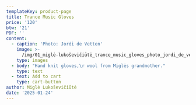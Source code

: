 ```yaml
---
templateKey: product-page
title: Trance Music Gloves
price: '120'
btw: '21'
PDF: ''
content:
  - caption: 'Photo: Jordi de Vetten'
    image: >-
      /img/01_miglė-lukoševičiūtė_trance_music_gloves_photo_jordi_de_vetten_resized_.jpg
    type: images
  - body: "Hand knit gloves,\r wool from Miglės grandmother."
    type: text
  - text: Add to cart
    type: cart-button
author: Miglė Lukoševičiūtė
date: '2025-01-24'
---
```


